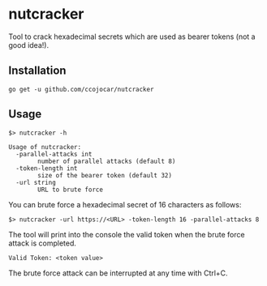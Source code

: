 # nutcracker

Tool to crack hexadecimal secrets which are used as bearer tokens (not a good idea!).

## Installation

```
go get -u github.com/ccojocar/nutcracker
```

## Usage

```
$> nutcracker -h

Usage of nutcracker:
  -parallel-attacks int
        number of parallel attacks (default 8)
  -token-length int
        size of the bearer token (default 32)
  -url string
        URL to brute force
```

You can brute force a hexadecimal secret of 16 characters as follows:

```
$> nutcracker -url https://<URL> -token-length 16 -parallel-attacks 8
```

The tool will print into the console the valid token when the brute force attack is completed.

```
Valid Token: <token value>
```

The brute force attack can be interrupted at any time with Ctrl+C.
